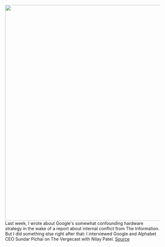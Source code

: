 <img src='https://cdn.vox-cdn.com/thumbor/Z45UYB_xZkPttJHTLuGD8QDx2VM=/0x0:2040x1360/1200x675/filters:focal(857x517:1183x843)/cdn.vox-cdn.com/uploads/chorus_image/image/66815116/vpavic_191018_3725_0231.0.jpg' width='700px' /><br/>
Last week, I wrote about Google's somewhat confounding hardware strategy in the wake of a report about internal conflict from The Information. But I did something else right after that: I interviewed Google and Alphabet CEO Sundar Pichai on The Vergecast with Nilay Patel.
<a href='https://www.theverge.com/2020/5/19/21263015/google-alphabet-ceo-sundar-pichai-hardware-future-commitment-pixel'> Source <a/>